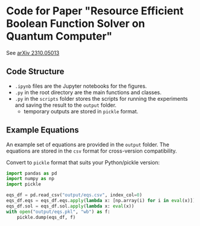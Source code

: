 # Code for Paper "Resource Efficient Boolean Function Solver on Quantum Computer"

See [arXiv 2310.05013](https://arxiv.org/abs/2310.05013)


## Code Structure

- `.ipynb` files are the Jupyter notebooks for the figures.
- `.py` in the root directory are the main functions and classes.
- `.py` in the `scripts` folder stores the scripts for running the experiments and saving the result to the `output` folder.
  - temporary outputs are stored in `pickle` format.


## Example Equations

An example set of equations are provided in the `output` folder.
The equations are stored in the `csv` format for cross-version compatibility.

Convert to `pickle` format that suits your Python/pickle version:

```python
import pandas as pd
import numpy as np
import pickle

eqs_df = pd.read_csv("output/eqs.csv", index_col=0)
eqs_df.eqs = eqs_df.eqs.apply(lambda x: [np.array(i) for i in eval(x)])
eqs_df.sol = eqs_df.sol.apply(lambda x: eval(x))
with open("output/eqs.pkl", "wb") as f:
    pickle.dump(eqs_df, f)
```

